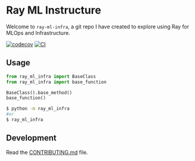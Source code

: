 # Ray ML Instructure

Welcome to `ray-ml-infra`, a git repo I have created to explore using Ray for MLOps and Infrastructure.

[![codecov](https://codecov.io/gh/F18/ray-ml-infra/branch/main/graph/badge.svg?token=ray-ml-infra_token_here)](https://codecov.io/gh/F18/ray-ml-infra)
[![CI](https://github.com/F18/ray-ml-infra/actions/workflows/main.yml/badge.svg)](https://github.com/F18/ray-ml-infra/actions/workflows/main.yml)


## Usage

```py
from ray_ml_infra import BaseClass
from ray_ml_infra import base_function

BaseClass().base_method()
base_function()
```

```bash
$ python -m ray_ml_infra
#or
$ ray_ml_infra
```

## Development

Read the [CONTRIBUTING.md](CONTRIBUTING.md) file.
